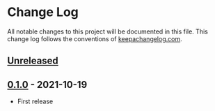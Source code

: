 # Change Log
All notable changes to this project will be documented in this file. This change log follows the conventions of [keepachangelog.com](http://keepachangelog.com/).

## [Unreleased]

## [0.1.0] - 2021-10-19
- First release

[Unreleased]: https://github.com/chrovis/duxhund/compare/0.1.0...HEAD
[0.1.0]: https://github.com/chrovis/duxhund/releases/tag/0.1.0
